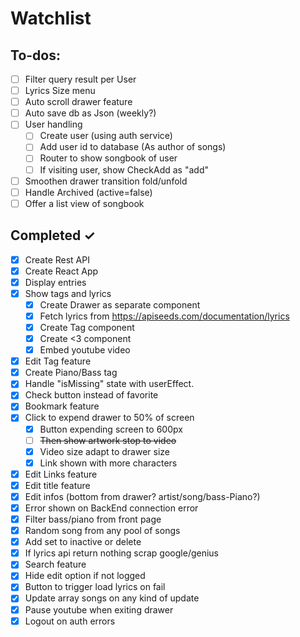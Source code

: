 # Watchlist

## To-dos:

- [ ] Filter query result per User
- [ ] Lyrics Size menu
- [ ] Auto scroll drawer feature
- [ ] Auto save db as Json (weekly?)
- [ ] User handling
    - [ ] Create user (using auth service)
    - [ ] Add user id to database (As author of songs)
    - [ ] Router to show songbook of user
    - [ ] If visiting user, show CheckAdd as "add"
- [ ] Smoothen drawer transition fold/unfold
- [ ] Handle Archived (active=false)
- [ ] Offer a list view of songbook
 
## Completed ✓

- [x] Create Rest API
- [x] Create React App
- [x] Display entries
- [x] Show tags and lyrics
    - [x] Create Drawer as separate component
    - [x] Fetch lyrics from https://apiseeds.com/documentation/lyrics
    - [x] Create Tag component
    - [x] Create <3 component
    - [x] Embed youtube video
- [x] Edit Tag feature
- [x] Create Piano/Bass tag
- [x] Handle "isMissing" state with userEffect.
- [x] Check button instead of favorite
- [x] Bookmark feature
- [x] Click to expend drawer to 50% of screen
    - [x] Button expending screen to 600px
    - [ ] ~~Then show artwork stop to video~~
    - [x] Video size adapt to drawer size
    - [x] Link shown with more characters
- [x] Edit Links feature
- [x] Edit title feature
- [x] Edit infos (bottom from drawer? artist/song/bass-Piano?)
- [x] Error shown on BackEnd connection error
- [x] Filter bass/piano from front page
- [x] Random song from any pool of songs
- [x] Add set to inactive or delete
- [x] If lyrics api return nothing scrap google/genius
- [x] Search feature
- [x] Hide edit option if not logged
- [x] Button to trigger load lyrics on fail
- [x] Update array songs on any kind of update
- [x] Pause youtube when exiting drawer
- [x] Logout on auth errors